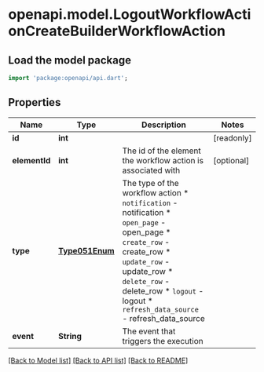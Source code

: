 # openapi.model.LogoutWorkflowActionCreateBuilderWorkflowAction

## Load the model package
```dart
import 'package:openapi/api.dart';
```

## Properties
Name | Type | Description | Notes
------------ | ------------- | ------------- | -------------
**id** | **int** |  | [readonly] 
**elementId** | **int** | The id of the element the workflow action is associated with | [optional] 
**type** | [**Type051Enum**](Type051Enum.md) | The type of the workflow action  * `notification` - notification * `open_page` - open_page * `create_row` - create_row * `update_row` - update_row * `delete_row` - delete_row * `logout` - logout * `refresh_data_source` - refresh_data_source | 
**event** | **String** | The event that triggers the execution | 

[[Back to Model list]](../README.md#documentation-for-models) [[Back to API list]](../README.md#documentation-for-api-endpoints) [[Back to README]](../README.md)


